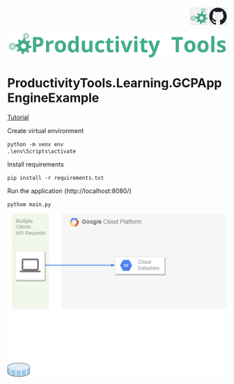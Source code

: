 <!--Category:C#,SQL--> 
 <p align="right">
    <a href="http://productivitytools.tech/productivitytools-createsqlserverdatabase/"><img src="Images/Header/ProductivityTools_green_40px_2.png" /><a> 
    <a href="https://www.github.com/pwujczyk/ProductivityTools.CreateSQLServerDatabase"><img src="Images/Header/Github_border_40px.png" /></a>
</p>
<p align="center">
    <a href="http://http://productivitytools.tech/">
        <img src="Images/Header/LogoTitle_green_500px.png" />
    </a>
</p>


# ProductivityTools.Learning.GCPAppEngineExample

[Tutorial](https://cloud.google.com/appengine/docs/standard/python3/building-app)

Create virtual environment
```
python -m venv env
.\env\Scripts\activate
```

Install requirements
```
pip install -r requirements.txt
```

Run the application (http://localhost:8080/)
```
pythom main.py
```
![Arch](Images/Arch.png)
